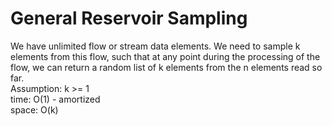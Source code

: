 # General Reservoir Sampling
We have unlimited flow or stream data elements. We need to sample k elements from this flow, such that at any point during the processing of the flow, we can return a random list of k elements from the n elements read so far.<br>
Assumption: k >= 1<br>
time: O(1) - amortized<br>
space: O(k)

